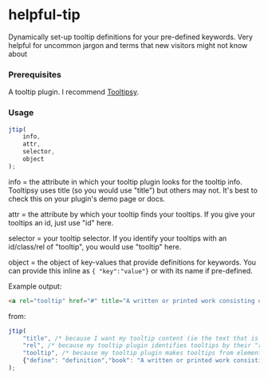 helpful-tip
===========

Dynamically set-up tooltip definitions for your pre-defined keywords. Very helpful for uncommon jargon and terms that new visitors might not know about

### Prerequisites

A tooltip plugin. I recommend [Tooltipsy](http://tooltipsy.com/index).

### Usage

```javascript
jtip(
	info,
	attr,
	selector,
	object
);
```

info = the attribute in which your tooltip plugin looks for the tooltip info. Tooltipsy uses title (so you would use "title") but others may not. It's best to check this on your plugin's demo page or docs.

attr = the attribute by which your tooltip finds your tooltips. If you give your tooltips an id, just use "id" here.

selector = your tooltip selector. If you identify your tooltips with an id/class/rel of "tooltip", you would use "tooltip" here.

object = the object of key-values that provide definitions for keywords. You can provide this inline as `{ "key":"value"}` or with its name if pre-defined.

Example output:

```html
<a rel="tooltip" href="#" title="A written or printed work consisting of pages glued or sewn together along one side and bound in covers.">book</a>
```

from:

```javascript
jtip(
	"title", /* because I want my tooltip content (ie the text that is in the tooltip when hovered) to be shown in the title attribute */
	"rel", /* because my tooltip plugin identifies tooltips by their "rel" attribute */
	"tooltip", /* because my tooltip plugin makes tooltips from elements with a rel attribute of "tooltip" */
	{"define": "definition","book": "A written or printed work consisting of pages glued or sewn together along one side and bound in covers."}
);
```

